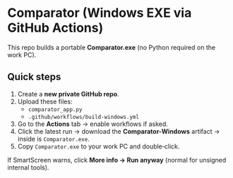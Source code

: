 # Comparator (Windows EXE via GitHub Actions)

This repo builds a portable **Comparator.exe** (no Python required on the work PC).

## Quick steps
1. Create a **new private GitHub repo**.
2. Upload these files:
   - `comparator_app.py`
   - `.github/workflows/build-windows.yml`
3. Go to the **Actions** tab → enable workflows if asked.
4. Click the latest run → download the **Comparator-Windows** artifact → inside is `Comparator.exe`.
5. Copy `Comparator.exe` to your work PC and double‑click.

If SmartScreen warns, click **More info → Run anyway** (normal for unsigned internal tools).
